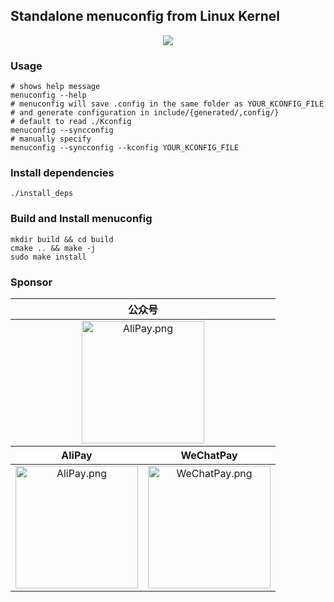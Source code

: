## Standalone menuconfig from Linux Kernel
<div align="center">
    <img src="https://jiauzhang.github.io/ghstatic/images/menuconfig.png" >
</div>

### Usage
```shell
# shows help message
menuconfig --help
# menuconfig will save .config in the same folder as YOUR_KCONFIG_FILE
# and generate configuration in include/{generated/,config/}
# default to read ./Kconfig
menuconfig --syncconfig
# manually specify
menuconfig --syncconfig --kconfig YOUR_KCONFIG_FILE
```

### Install dependencies
```shell
./install_deps
```

### Build and Install menuconfig
```shell
mkdir build && cd build
cmake .. && make -j
sudo make install
```

### Sponsor
<table align="center">
    <thead>
        <tr>
            <th colspan="2">公众号</th>
        </tr>
    </thead>
    <tbody align="center" valign="center">
        <tr>
            <td colspan="2"><img src="https://jiauzhang.github.io/ghstatic/images/ofa_m.png" style="height: 196px" alt="AliPay.png"></td>
        </tr>
    </tbody>
    <thead>
        <tr>
            <th>AliPay</th>
            <th>WeChatPay</th>
        </tr>
    </thead>
    <tbody align="center" valign="center">
        <tr>
            <td><img src="https://jiauzhang.github.io/AliPay.png" style="width: 196px; height: 196px" alt="AliPay.png"></td>
            <td><img src="https://jiauzhang.github.io/WeChatPay.png" style="width: 196px; height: 196px" alt="WeChatPay.png"></td>
        </tr>
    </tbody>
</table>
